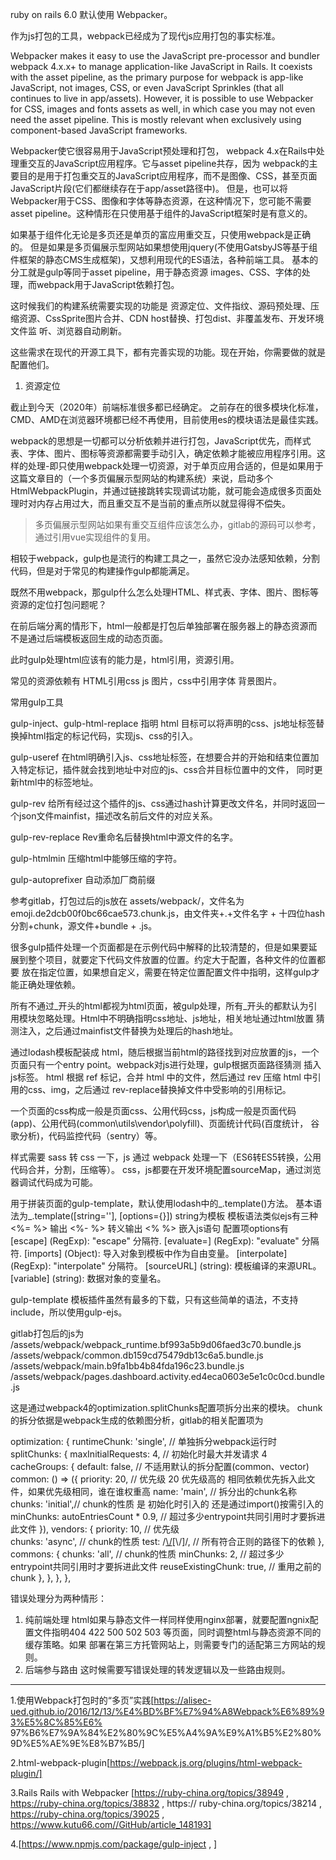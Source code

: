 ruby on rails 6.0 默认使用 Webpacker。

作为js打包的工具，webpack已经成为了现代js应用打包的事实标准。

Webpacker makes it easy to use the JavaScript pre-processor and bundler webpack 4.x.x+ to manage application-like 
JavaScript in Rails. It coexists with the asset pipeline, as the primary purpose for webpack is app-like JavaScript, 
not images, CSS, or even JavaScript Sprinkles (that all continues to live in app/assets).
However, it is possible to use Webpacker for CSS, images and fonts assets as well, in which case you may not even need 
the asset pipeline. This is mostly relevant when exclusively using component-based JavaScript frameworks.

Webpacker使它很容易用于JavaScript预处理和打包， webpack 4.x在Rails中处理重交互的JavaScript应用程序。它与asset pipeline共存，因为
webpack的主要目的是用于打包重交互的JavaScript应用程序，而不是图像、CSS，甚至页面JavaScript片段(它们都继续存在于app/asset路径中)。
但是，也可以将Webpacker用于CSS、图像和字体等静态资源，在这种情况下，您可能不需要 asset pipeline。这种情形在只使用基于组件的JavaScript框架时是有意义的。

如果基于组件化无论是多页还是单页的富应用重交互，只使用webpack是正确的。
但是如果是多页偏展示型网站如果想使用jquery(不使用GatsbyJS等基于组件框架的静态CMS生成框架)，又想利用现代的ES语法，各种前端工具。
基本的分工就是gulp等同于asset pipeline，用于静态资源 images、CSS、字体的处理，而webpack用于JavaScript依赖打包。

这时候我们的构建系统需要实现的功能是 资源定位、文件指纹、源码预处理、压缩资源、CssSprite图片合并、CDN host替换、打包dist、非覆盖发布、开发环境文件监
听、浏览器自动刷新。

这些需求在现代的开源工具下，都有完善实现的功能。现在开始，你需要做的就是配置他们。

1. 资源定位

截止到今天（2020年）前端标准很多都已经确定。
之前存在的很多模块化标准， CMD、AMD在浏览器环境都已经不再使用，目前使用es的模块语法是最佳实践。

webpack的思想是一切都可以分析依赖并进行打包，JavaScript优先，而样式表、字体、图片、图标等资源都需要手动引入，确定依赖才能被应用程序引用。这
样的处理-即只使用webpack处理一切资源，对于单页应用合适的，但是如果用于这篇文章目的（一个多页偏展示型网站的构建系统）来说，启动多个
HtmlWebpackPlugin，并通过链接跳转实现调试功能，就可能会造成很多页面处理时对内存占用过大，而且重交互不是当前的重点所以就显得得不偿失。

> 多页偏展示型网站如果有重交互组件应该怎么办，gitlab的源码可以参考，通过引用vue实现组件的复用。

相较于webpack，gulp也是流行的构建工具之一，虽然它没办法感知依赖，分割代码，但是对于常见的构建操作gulp都能满足。

既然不用webpack，那gulp什么怎么处理HTML、样式表、字体、图片、图标等资源的定位打包问题呢？

在前后端分离的情形下，html一般都是打包后单独部署在服务器上的静态资源而不是通过后端模板返回生成的动态页面。

此时gulp处理html应该有的能力是，html引用，资源引用。

常见的资源依赖有 HTML引用css js 图片，css中引用字体 背景图片。

常用gulp工具

gulp-inject、gulp-html-replace  指明 html 目标可以将声明的css、js地址标签替换掉html指定的标记代码，实现js、css的引入。

gulp-useref  在html明确引入js、css地址标签，在想要合并的开始和结束位置加入特定标记，插件就会找到地址中对应的js、css合并目标位置中的文件，
同时更新html中的标签地址。

gulp-rev  给所有经过这个插件的js、css通过hash计算更改文件名，并同时返回一个json文件mainfist，描述改名前后文件的对应关系。

gulp-rev-replace  Rev重命名后替换html中源文件的名字。

gulp-htmlmin  压缩html中能够压缩的字符。

gulp-autoprefixer 自动添加厂商前缀

参考gitlab，打包过后的js放在 assets/webpack/，文件名为emoji.de2dcb00f0bc66cae573.chunk.js，由文件夹+.+文件名字 + 十四位hash
 分割+chunk，源文件+bundle + .js。

很多gulp插件处理一个页面都是在示例代码中解释的比较清楚的，但是如果要延展到整个项目，就要定下代码文件放置的位置。约定大于配置，各种文件的位置都要
放在指定位置，如果想自定义，需要在特定位置配置文件中指明，这样gulp才能正确处理依赖。

所有不通过_开头的html都视为html页面，被gulp处理，所有_开头的都默认为引用模块忽略处理。Html中不明确指明css地址、js地址，相关地址通过html放置
猜测注入，之后通过mainfist文件替换为处理后的hash地址。

通过lodash模板配装成 html，随后根据当前html的路径找到对应放置的js，一个页面只有一个entry point。webpack对js进行处理，gulp根据页面路径猜测
插入js标签。
html 根据 ref 标记，合并 html 中的文件，然后通过 rev 压缩 html 中引用的css、img，之后通过 rev-replace替换掉文件中受影响的引用标记。

一个页面的css构成一般是页面css、公用代码css，js构成一般是页面代码(app)、公用代码(common\utils\vendor\polyfill)、页面统计代码(百度统计，
谷歌分析)，代码监控代码（sentry）等。

样式需要 sass 转 css 一下，js 通过 webpack 处理一下（ES6转ES5转换，公用代码合并，分割，压缩等）。
css，js都要在开发环境配置sourceMap，通过浏览器调试代码成为可能。

用于拼装页面的gulp-template，默认使用lodash中的_.template()方法。
基本语法为_.template([string=''], [options={}])
string为模板
模板语法类似ejs有三种
<%= %> 输出
<%- %> 转义输出
<% %> 嵌入js语句
配置项options有
[escape] (RegExp): "escape" 分隔符.
[evaluate=] (RegExp): "evaluate" 分隔符.
[imports] (Object): 导入对象到模板中作为自由变量。
[interpolate] (RegExp): "interpolate" 分隔符。
[sourceURL] (string): 模板编译的来源URL。
[variable] (string): 数据对象的变量名。

gulp-template 模板插件虽然有最多的下载，只有这些简单的语法，不支持include，所以使用gulp-ejs。

gitlab打包后的js为 
/assets/webpack/webpack_runtime.bf993a5b9d06faed3c70.bundle.js
/assets/webpack/common.db159cd75479db13c6a5.bundle.js
/assets/webpack/main.b9fa1bb4b84fda196c23.bundle.js
/assets/webpack/pages.dashboard.activity.ed4eca0603e5e1c0c0cd.bundle.js

这是通过webpack4的optimization.splitChunks配置项拆分出来的模块。
chunk的拆分依据是webpack生成的依赖图分析，gitlab的相关配置项为

optimization: {
    runtimeChunk: 'single', // 单独拆分webpack运行时
    splitChunks: {
      maxInitialRequests: 4, // 初始化时最大并发请求 4
      cacheGroups: {
        default: false, // 不适用默认的拆分配置(common、vector) 
        common: () => ({
          priority: 20, // 优先级 20 优先级高的 相同依赖优先拆入此文件，如果优先级相同，谁在谁权重高
          name: 'main', // 拆分出的chunk名称
          chunks: 'initial',// chunk的性质 是 初始化时引入的 还是通过import()按需引入的
          minChunks: autoEntriesCount * 0.9, //  超过多少entrypoint共同引用时才要拆进此文件
        }),
        vendors: {
          priority: 10, // 优先级  
          chunks: 'async', // chunk的性质
          test: /[\\/](node_modules|vendor[\\/]assets[\\/]javascripts)[\\/]/, // 所有符合正则的路径下的依赖
        },
        commons: {
          chunks: 'all', // chunk的性质
          minChunks: 2, //  超过多少entrypoint共同引用时才要拆进此文件
          reuseExistingChunk: true, // 重用之前的chunk
        },
      },
    },
  },
  
 
错误处理分为两种情形：
1. 纯前端处理
html如果与静态文件一样同样使用nginx部署，就要配置ngnix配置文件指明404 422 500 502 503 等页面，同时调整html与静态资源不同的缓存策略。如果
部署在第三方托管网站上，则需要专门的适配第三方网站的规则。
2. 后端参与路由
这时候需要写错误处理的转发逻辑以及一些路由规则。


------------
1.使用Webpack打包时的“多页”实践[https://alisec-ued.github.io/2016/12/13/%E4%BD%BF%E7%94%A8Webpack%E6%89%93%E5%8C%85%E6%
97%B6%E7%9A%84%E2%80%9C%E5%A4%9A%E9%A1%B5%E2%80%9D%E5%AE%9E%E8%B7%B5/]

2.html-webpack-plugin[https://webpack.js.org/plugins/html-webpack-plugin/]

3.Rails Rails with Webpacker [https://ruby-china.org/topics/38949 , https://ruby-china.org/topics/38832 , https://
ruby-china.org/topics/38214 , https://ruby-china.org/topics/39025 , https://www.kutu66.com//GitHub/article_148193]

4.[https://www.npmjs.com/package/gulp-inject , ]
